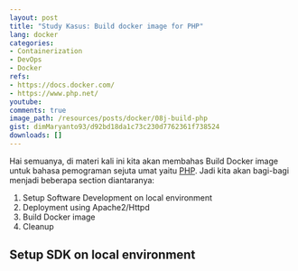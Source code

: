 ```yaml
---
layout: post
title: "Study Kasus: Build docker image for PHP"
lang: docker
categories:
- Containerization
- DevOps
- Docker
refs: 
- https://docs.docker.com/
- https://www.php.net/
youtube: 
comments: true
image_path: /resources/posts/docker/08j-build-php
gist: dimMaryanto93/d92bd18da1c73c230d7762361f738524
downloads: []
---
```



Hai semuanya, di materi kali ini kita akan membahas Build Docker image untuk bahasa pemograman sejuta umat yaitu [PHP](https://www.php.net/). Jadi kita akan bagi-bagi menjadi beberapa section diantaranya:

1. Setup Software Development on local environment
2. Deployment using Apache2/Httpd
3. Build Docker image
4. Cleanup

## Setup SDK on local environment